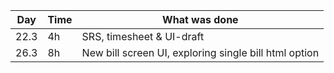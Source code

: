 Day | Time | What was done
--- | ---- | -------------
22.3 | 4h | SRS, timesheet & UI-draft
26.3 | 8h | New bill screen UI, exploring single bill html option
